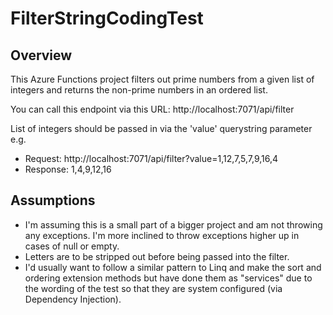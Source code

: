 # FilterStringCodingTest

## Overview

This Azure Functions project filters out prime numbers from a given list of integers and returns the non-prime numbers in an ordered list. 

You can call this endpoint via this URL: http://localhost:7071/api/filter 

List of integers should be passed in via the 'value' querystring parameter e.g.

- Request: http://localhost:7071/api/filter?value=1,12,7,5,7,9,16,4
- Response: 1,4,9,12,16

## Assumptions

- I'm assuming this is a small part of a bigger project and am not throwing any exceptions. I'm more inclined to throw exceptions higher up in cases of null or empty.
- Letters are to be stripped out before being passed into the filter.
- I'd usually want to follow a similar pattern to Linq and make the sort and ordering extension methods but have done them as "services" due to the wording of the test so that they are system configured (via Dependency Injection).